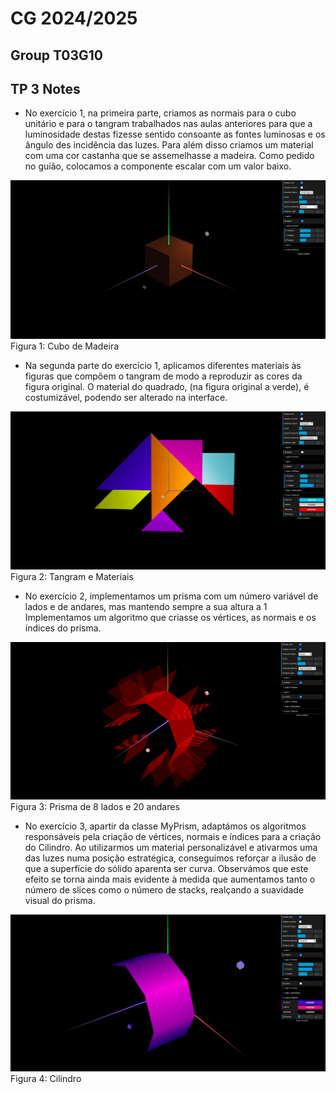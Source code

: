 # CG 2024/2025

## Group T03G10

## TP 3 Notes

- No exercício 1, na primeira parte, criamos as normais para o cubo unitário e para o tangram trabalhados nas aulas anteriores para que a luminosidade destas fizesse sentido consoante as fontes luminosas e os ângulo des incidência das luzes. Para além disso criamos um material com uma cor castanha que se assemelhasse a madeira. Como pedido no guião, colocamos a componente escalar com um valor baixo.

![Screenshot 1](screenshots/cgra-t03g10-tp3-1.1.png)
Figura 1: Cubo de Madeira

- Na segunda parte do exercício 1, aplicamos diferentes materiais às figuras que compõem o tangram de modo a reproduzir as cores da figura original. O material do quadrado, (na figura original a verde), é costumizável, podendo ser alterado na interface.

![Screenshot 2](screenshots/cgra-t03g10-tp3-1.2.png)
Figura 2: Tangram e Materiais

- No exercício 2, implementamos um prisma com um número variável de lados e de andares, mas mantendo sempre a sua altura a 1 Implementamos um algoritmo que criasse os vértices, as normais e os índices do prisma.

![Screenshot 3](screenshots/cgra-t03g10-tp3-2.png)
Figura 3: Prisma de 8 lados e 20 andares

- No exercício 3, apartir da classe MyPrism, adaptámos os algoritmos responsáveis pela criação de vértices, normais e índices para a criação do Cilindro. Ao utilizarmos um material personalizável e ativarmos uma das luzes numa posição estratégica, conseguimos reforçar a ilusão de que a superfície do sólido aparenta ser curva. Observámos que este efeito se torna ainda mais evidente à medida que aumentamos tanto o número de slices como o número de stacks, realçando a suavidade visual do prisma.

![Screenshot 4](screenshots/cgra-t03g10-tp3-3.png)
Figura 4: Cilindro
